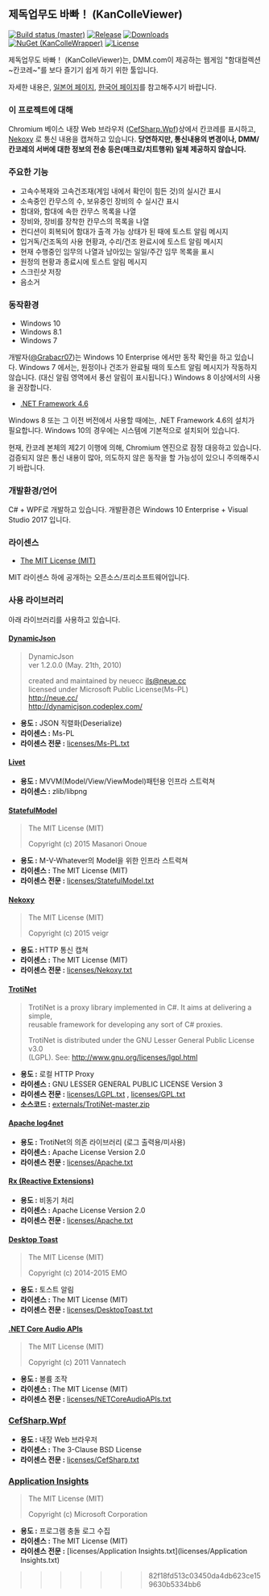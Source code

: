 ﻿제독업무도 바빠！ (KanColleViewer)
---

[![Build status (master)](https://img.shields.io/appveyor/ci/Grabacr07/KanColleViewer.svg?style=flat-square)](https://ci.appveyor.com/project/Grabacr07/kancolleviewer)
[![Release](https://img.shields.io/github/release/CirnoV/KanColleViewer.svg?style=flat-square)](https://github.com/CirnoV/KanColleViewer/releases/latest)
[![Downloads](https://img.shields.io/github/downloads/CirnoV/KanColleViewer/latest/total.svg?style=flat-square)](https://github.com/CirnoV/KanColleViewer/releases/latest)
[![NuGet (KanColleWrapper)](https://img.shields.io/nuget/v/KanColleWrapper.svg?style=flat-square)](https://www.nuget.org/packages/KanColleWrapper/)
[![License](https://img.shields.io/github/license/Grabacr07/KanColleViewer.svg?style=flat-square)](https://github.com/Grabacr07/KanColleViewer/blob/develop/LICENSE.txt)


제독업무도 바빠！ (KanColleViewer)는, DMM.com이 제공하는 웹게임 "함대컬렉션 ~칸코레~"를 보다 즐기기 쉽게 하기 위한 툴입니다.

자세한 내용은, [일본어 페이지](http://grabacr.net/kancolleviewer), [한국어 페이지](http://kcvkr.tistory.com/)를 참고해주시기 바랍니다.




### 이 프로젝트에 대해

Chromium 베이스 내장 Web 브라우저 ([CefSharp.Wpf](http://cefsharp.github.io/))상에서 칸코레를 표시하고, [Nekoxy](https://github.com/veigr/Nekoxy) 로 통신 내용을 캡쳐하고 있습니다.
**당연하지만, 통신내용의 변경이나, DMM/칸코레의 서버에 대한 정보의 전송 등은(매크로/치트행위) 일체 제공하지 않습니다.**


### 주요한 기능

* 고속수복재와 고속건조재(게임 내에서 확인이 힘든 것)의 실시간 표시
* 소속중인 칸무스의 수, 보유중인 장비의 수 실시간 표시
* 함대와, 함대에 속한 칸무스 목록을 나열
* 장비와, 장비를 장착한 칸무스의 목록을 나열
* 컨디션이 회복되어 함대가 출격 가능 상태가 된 때에 토스트 알림 메시지
* 입거독/건조독의 사용 현황과, 수리/건조 완료시에 토스트 알림 메시지
* 현재 수행중인 임무의 나열과 남아있는 일일/주간 임무 목록을 표시
* 원정의 현황과 종료시에 토스트 알림 메시지
* 스크린샷 저장
* 음소거



### 동작환경

* Windows 10
* Windows 8.1
* Windows 7

개발자([@Grabacr07](https://twitter.com/Grabacr07))는 Windows 10 Enterprise 에서만 동작 확인을 하고 있습니다.
Windows 7 에서는, 원정이나 건조가 완료될 때의 토스트 알림 메시지가 작동하지 않습니다. (대신 알림 영역에서 풍선 알림이 표시됩니다.) Windows 8 이상에서의 사용을 권장합니다.

* [.NET Framework 4.6](http://www.microsoft.com/ja-jp/download/details.aspx?id=30653)

Windows 8 또는 그 이전 버전에서 사용할 때에는, .NET Framework 4.6의 설치가 필요합니다.
Windows 10의 경우에는 시스템에 기본적으로 설치되어 있습니다.

현재, 칸코레 본체의 제2기 이행에 의해, Chromium 엔진으로 잠정 대응하고 있습니다.
검증되지 않은 통신 내용이 많아, 의도하지 않은 동작을 할 가능성이 있으니 주의해주시기 바랍니다.


### 개발환경/언어

C# + WPF로 개발하고 있습니다. 개발환경은 Windows 10 Enterprise + Visual Studio 2017 입니다.

### 라이센스

* [The MIT License (MIT)](LICENSE.txt)

MIT 라이센스 하에 공개하는 오픈소스/프리소프트웨어입니다.

### 사용 라이브러리

아래 라이브러리를 사용하고 있습니다.

#### [DynamicJson](http://dynamicjson.codeplex.com/)

> DynamicJson  
> ver 1.2.0.0 (May. 21th, 2010)
>
> created and maintained by neuecc <ils@neue.cc>  
> licensed under Microsoft Public License(Ms-PL)  
> http://neue.cc/  
> http://dynamicjson.codeplex.com/

* **용도 :** JSON 직렬화(Deserialize)
* **라이센스 :** Ms-PL
* **라이센스 전문 :** [licenses/Ms-PL.txt](licenses/Ms-PL.txt)

#### [Livet](http://ugaya40.hateblo.jp/entry/Livet)

* **용도 :** MVVM(Model/View/ViewModel)패턴용 인프라 스트럭쳐
* **라이센스 :** zlib/libpng

#### [StatefulModel](http://ugaya40.hateblo.jp/entry/StatefulModel)

> The MIT License (MIT)
>
> Copyright (c) 2015 Masanori Onoue

* **용도 :** M-V-Whatever의 Model을 위한 인프라 스트럭쳐
* **라이센스 :** The MIT License (MIT)
* **라이센스 전문 :** [licenses/StatefulModel.txt](licenses/StatefulModel.txt)

#### [Nekoxy](https://github.com/veigr/Nekoxy)

> The MIT License (MIT)
>
> Copyright (c) 2015 veigr

* **용도 :** HTTP 통신 캡쳐
* **라이센스 :** The MIT License (MIT)
* **라이센스 전문 :** [licenses/Nekoxy.txt](licenses/Nekoxy.txt)

#### [TrotiNet](https://github.com/krys-g/TrotiNet)

> TrotiNet is a proxy library implemented in C#. It aims at delivering a simple,  
> reusable framework for developing any sort of C# proxies.
>
> TrotiNet is distributed under the GNU Lesser General Public License v3.0  
> (LGPL). See: http://www.gnu.org/licenses/lgpl.html

* **용도 :** 로컬 HTTP Proxy
* **라이센스 :** GNU LESSER GENERAL PUBLIC LICENSE Version 3
* **라이센스 전문 :** [licenses/LGPL.txt](licenses/LGPL.txt) , [licenses/GPL.txt](licenses/GPL.txt)
* **소스코드 :** [externals/TrotiNet-master.zip](externals/TrotiNet-master.zip)

#### [Apache log4net](https://logging.apache.org/log4net/)

* **용도 :** TrotiNet의 의존 라이브러리 (로그 출력용/미사용)
* **라이센스 :** Apache License Version 2.0
* **라이센스 전문 :** [licenses/Apache.txt](licenses/Apache.txt)

#### [Rx (Reactive Extensions)](https://rx.codeplex.com/)

* **용도 :** 비동기 처리
* **라이센스 :** Apache License Version 2.0
* **라이센스 전문 :** [licenses/Apache.txt](licenses/Apache.txt)

#### [Desktop Toast](https://github.com/emoacht/DesktopToast)

> The MIT License (MIT)
>
> Copyright (c) 2014-2015 EMO

* **용도 :** 토스트 알림
* **라이센스 :** The MIT License (MIT)
* **라이센스 전문 :** [licenses/DesktopToast.txt](licenses/DesktopToast.txt)

#### [.NET Core Audio APIs](https://netcoreaudio.codeplex.com/)

> The MIT License (MIT)
>
> Copyright (c) 2011 Vannatech

* **용도 :** 볼륨 조작
* **라이센스 :** The MIT License (MIT)
* **라이센스 전문 :** [licenses/NETCoreAudioAPIs.txt](licenses/NETCoreAudioAPIs.txt)

### [CefSharp.Wpf](http://cefsharp.github.io/)

* **용도 :** 내장 Web 브라우저
* **라이센스 :** The 3-Clause BSD License
* **라이센스 전문 :** [licenses/CefSharp.txt](licenses/CefSharp.txt)

### [Application Insights](https://azure.microsoft.com/ja-jp/services/application-insights/)

> The MIT License (MIT)
> 
> Copyright (c) Microsoft Corporation

* **용도 :** 프로그램 충돌 로그 수집
* **라이센스 :** The MIT License (MIT)
* **라이센스 전문 :** [licenses/Application Insights.txt](licenses/Application Insights.txt)
>>>>>>> 82f18fd513c03450da4db623ce159630b5334bb6
